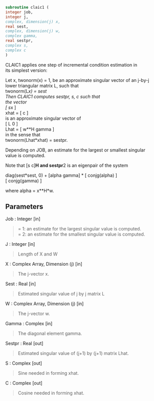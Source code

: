 ```fortran  
subroutine claic1 (  
integer job,  
integer j,  
complex, dimension(j) x,  
real sest,  
complex, dimension(j) w,  
complex gamma,  
real sestpr,  
complex s,  
complex c  
)  
```  
  
CLAIC1 applies one step of incremental condition estimation in  
its simplest version:  
  
Let x, twonorm(x) = 1, be an approximate singular vector of an j-by-j  
lower triangular matrix L, such that  
twonorm(L*x) = sest  
Then CLAIC1 computes sestpr, s, c such that  
the vector  
[ s*x ]  
xhat = [  c  ]  
is an approximate singular vector of  
[ L      0  ]  
Lhat = [ w**H gamma ]  
in the sense that  
twonorm(Lhat*xhat) = sestpr.  
  
Depending on JOB, an estimate for the largest or smallest singular  
value is computed.  
  
Note that [s c]**H and sestpr**2 is an eigenpair of the system  
  
diag(sest*sest, 0) + [alpha  gamma] * [ conjg(alpha) ]  
[ conjg(gamma) ]  
  
where  alpha =  x**H*w.  
  
## Parameters  
Job : Integer [in]  
> = 1: an estimate for the largest singular value is computed.  
> = 2: an estimate for the smallest singular value is computed.  
  
J : Integer [in]  
> Length of X and W  
  
X : Complex Array, Dimension (j) [in]  
> The j-vector x.  
  
Sest : Real [in]  
> Estimated singular value of j by j matrix L  
  
W : Complex Array, Dimension (j) [in]  
> The j-vector w.  
  
Gamma : Complex [in]  
> The diagonal element gamma.  
  
Sestpr : Real [out]  
> Estimated singular value of (j+1) by (j+1) matrix Lhat.  
  
S : Complex [out]  
> Sine needed in forming xhat.  
  
C : Complex [out]  
> Cosine needed in forming xhat.  
  
